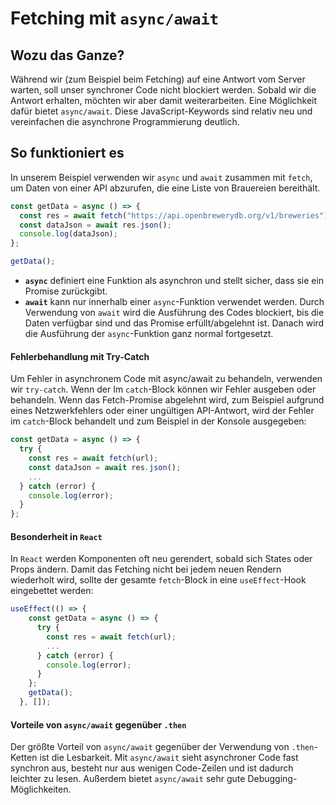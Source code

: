 # Fetching mit `async/await`

## Wozu das Ganze?

Während wir (zum Beispiel beim Fetching) auf eine Antwort vom Server warten, soll unser synchroner Code nicht blockiert werden. Sobald wir die Antwort erhalten, möchten wir aber damit weiterarbeiten. Eine Möglichkeit dafür bietet `async/await`. Diese JavaScript-Keywords sind relativ neu und vereinfachen die asynchrone Programmierung deutlich.

## So funktioniert es

In unserem Beispiel verwenden wir `async` und `await` zusammen mit `fetch`, um Daten von einer API abzurufen, die eine Liste von Brauereien bereithält.

```javascript
const getData = async () => {
  const res = await fetch("https://api.openbrewerydb.org/v1/breweries");
  const dataJson = await res.json();
  console.log(dataJson);
};

getData();
```

- **`async`** definiert eine Funktion als asynchron und stellt sicher, dass sie ein Promise zurückgibt.
- **`await`** kann nur innerhalb einer `async`-Funktion verwendet werden.
  Durch Verwendung von `await` wird die Ausführung des Codes blockiert, bis die Daten verfügbar sind und das Promise erfüllt/abgelehnt ist. Danach wird die Ausführung der `async`-Funktion ganz normal fortgesetzt.

#### Fehlerbehandlung mit Try-Catch

Um Fehler in asynchronem Code mit async/await zu behandeln, verwenden wir `try-catch`. Wenn der Im `catch`-Block können wir Fehler ausgeben oder behandeln. Wenn das Fetch-Promise abgelehnt wird, zum Beispiel aufgrund eines Netzwerkfehlers oder einer ungültigen API-Antwort, wird der Fehler im `catch`-Block behandelt und zum Beispiel in der Konsole ausgegeben:

```javascript
const getData = async () => {
  try {
    const res = await fetch(url);
    const dataJson = await res.json();
    ...
  } catch (error) {
    console.log(error);
  }
};
```

#### Besonderheit in `React`

In `React` werden Komponenten oft neu gerendert, sobald sich States oder Props ändern. Damit das Fetching nicht bei jedem neuen Rendern wiederholt wird, sollte der gesamte `fetch`-Block in eine `useEffect`-Hook eingebettet werden:

```javaScript
useEffect(() => {
    const getData = async () => {
      try {
        const res = await fetch(url);
        ...
      } catch (error) {
        console.log(error);
      }
    };
    getData();
  }, []);
```

#### Vorteile von `async/await` gegenüber `.then`

Der größte Vorteil von `async/await` gegenüber der Verwendung von `.then`-Ketten ist die Lesbarkeit. Mit `async/await` sieht asynchroner Code fast synchron aus, besteht nur aus wenigen Code-Zeilen und ist dadurch leichter zu lesen.
Außerdem bietet `async/await` sehr gute Debugging-Möglichkeiten.
